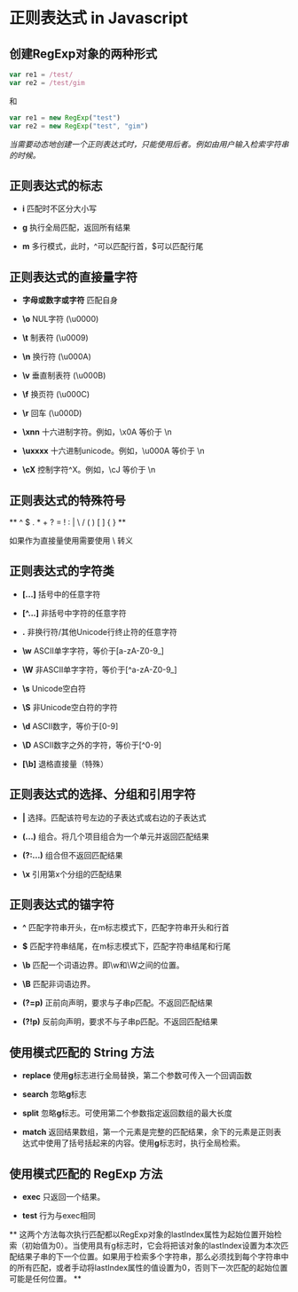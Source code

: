 
# 正则表达式 in Javascript

## 创建RegExp对象的两种形式

```javascript
var re1 = /test/
var re2 = /test/gim
```

和

```javascript
var re1 = new RegExp("test")
var re2 = new RegExp("test", "gim")
```

*当需要动态地创建一个正则表达式时，只能使用后者。例如由用户输入检索字符串的时候。*


## 正则表达式的标志

* **i** 匹配时不区分大小写

* **g** 执行全局匹配，返回所有结果 

* **m** 多行模式，此时，^可以匹配行首，$可以匹配行尾


## 正则表达式的直接量字符

* **字母或数字或字符**  匹配自身

* **\o** NUL字符 (\u0000)

* **\t** 制表符 (\u0009)

* **\n** 换行符 (\u000A)

* **\v** 垂直制表符 (\u000B)

* **\f** 换页符 (\u000C)

* **\r** 回车 (\u000D)

* **\xnn** 十六进制字符。例如，\x0A 等价于 \n

* **\uxxxx** 十六进制unicode。例如，\u000A 等价于 \n

* **\cX** 控制字符^X。例如，\cJ 等价于 \n


## 正则表达式的特殊符号

** ^ $ . * + ? = ! : | \ / ( ) [ ] { } **

如果作为直接量使用需要使用 \ 转义


## 正则表达式的字符类

* **[...]** 括号中的任意字符

* **[^...]** 非括号中字符的任意字符

* **.** 非换行符/其他Unicode行终止符的任意字符

* **\w** ASCII单字字符，等价于[a-zA-Z0-9_]

* **\W** 非ASCII单字字符，等价于[^a-zA-Z0-9_]

* **\s** Unicode空白符

* **\S** 非Unicode空白符的字符

* **\d** ASCII数字，等价于[0-9]

* **\D** ASCII数字之外的字符，等价于[^0-9]

* **[\b]** 退格直接量（特殊）


## 正则表达式的选择、分组和引用字符

* **|** 选择。匹配该符号左边的子表达式或右边的子表达式

* **(...)** 组合。将几个项目组合为一个单元并返回匹配结果

* **(?:...)** 组合但不返回匹配结果

* **\x** 引用第x个分组的匹配结果


## 正则表达式的锚字符

* **^** 匹配字符串开头，在m标志模式下，匹配字符串开头和行首

* **$** 匹配字符串结尾，在m标志模式下，匹配字符串结尾和行尾

* **\b** 匹配一个词语边界。即\w和\W之间的位置。

* **\B** 匹配非词语边界。

* **(?=p)** 正前向声明，要求与子串p匹配。不返回匹配结果

* **(?!p)** 反前向声明，要求不与子串p匹配。不返回匹配结果


## 使用模式匹配的 String 方法

* **replace** 使用**g**标志进行全局替换，第二个参数可传入一个回调函数

* **search** 忽略**g**标志

* **split** 忽略**g**标志。可使用第二个参数指定返回数组的最大长度

* **match**  返回结果数组，第一个元素是完整的匹配结果，余下的元素是正则表达式中使用了括号括起来的内容。使用**g**标志时，执行全局检索。

## 使用模式匹配的 RegExp 方法

* **exec** 只返回一个结果。

* **test** 行为与exec相同

** 这两个方法每次执行匹配都以RegExp对象的lastIndex属性为起始位置开始检索（初始值为0）。当使用具有g标志时，它会将把该对象的lastIndex设置为本次匹配结果子串的下一个位置。如果用于检索多个字符串，那么必须找到每个字符串中的所有匹配，或者手动将lastIndex属性的值设置为0，否则下一次匹配的起始位置可能是任何位置。 **
